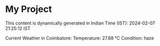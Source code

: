 # My Project

This content is dynamically generated in Indian Time (IST): 2024-02-07 21:25:12 IST


Current Weather in Coimbatore:
Temperature: 27.88 °C
Condition: haze
